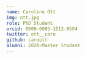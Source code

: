 ```yaml
---
name: Caroline Ott
img: ott.jpg
role: PhD Student
orcid: 0000-0003-1512-9504
twitter: ott__caro
github: caroott
alumni: 2020-Master Student
---
```

